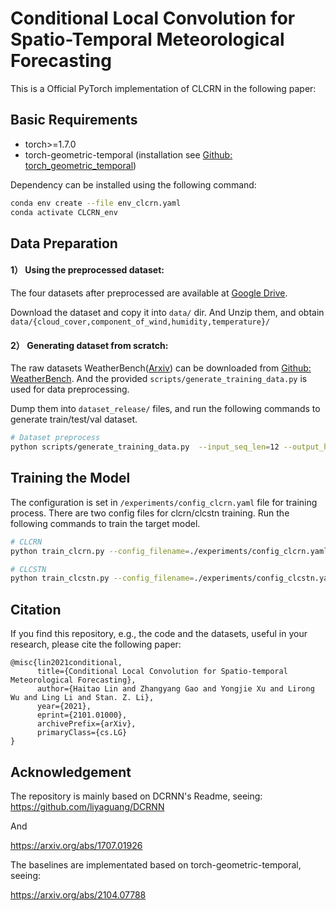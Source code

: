 # Conditional Local Convolution for Spatio-Temporal Meteorological Forecasting


This is a Official PyTorch implementation of CLCRN in the following paper: 


## Basic Requirements
* torch>=1.7.0 
* torch-geometric-temporal (installation see [Github: torch_geometric_temporal](https://github.com/benedekrozemberczki/pytorch_geometric_temporal))

Dependency can be installed using the following command:
```bash
conda env create --file env_clcrn.yaml
conda activate CLCRN_env
```

## Data Preparation
#### 1） Using the preprocessed dataset:
 The four datasets after preprocessed are available at [Google Drive](https://drive.google.com/drive/folders/1sPCg8nMuDa0bAWsHPwskKkPOzaVcBneD?usp=sharing).

Download the dataset and copy it into `data/` dir. And Unzip them, and obtain `data/{cloud_cover,component_of_wind,humidity,temperature}/`

#### 2） Generating dataset from scratch: 
The raw datasets WeatherBench([Arxiv](https://arxiv.org/abs/2002.00469)) can be downloaded from [Github: WeatherBench](https://github.com/pangeo-data/WeatherBench). And the provided `scripts/generate_training_data.py` is used for data preprocessing.

Dump them into `dataset_release/` files, and run the following commands to generate train/test/val dataset.
```bash
# Dataset preprocess
python scripts/generate_training_data.py  --input_seq_len=12 --output_horizon_len=12
```


## Training the Model
The configuration is set in `/experiments/config_clcrn.yaml` file for training process. There are two config files for clcrn/clcstn training. Run the following commands to train the target model.

```bash
# CLCRN
python train_clcrn.py --config_filename=./experiments/config_clcrn.yaml

# CLCSTN
python train_clcstn.py --config_filename=./experiments/config_clcstn.yaml
```


## Citation

If you find this repository, e.g., the code and the datasets, useful in your research, please cite the following paper:
```
@misc{lin2021conditional,
      title={Conditional Local Convolution for Spatio-temporal Meteorological Forecasting}, 
      author={Haitao Lin and Zhangyang Gao and Yongjie Xu and Lirong Wu and Ling Li and Stan. Z. Li},
      year={2021},
      eprint={2101.01000},
      archivePrefix={arXiv},
      primaryClass={cs.LG}
}
```

## Acknowledgement
The repository is mainly based on DCRNN's Readme, seeing:
https://github.com/liyaguang/DCRNN

And

https://arxiv.org/abs/1707.01926

The baselines are implementated based on torch-geometric-temporal, seeing:

https://arxiv.org/abs/2104.07788
